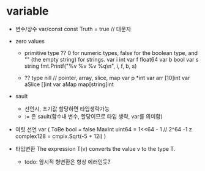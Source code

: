 # variable


- 변수/상수  var/const
  const Truth = true  // 대문자
  
- zero values
  - primitive type ??
    0 for numeric types,
    false for the boolean type, and
    "" (the empty string) for strings.
      var i int
      var f float64
      var b bool
      var s string
      fmt.Printf("%v %v %v %q\n", i, f, b, s)

  - ?? type
    nill
      // pointer, array, slice, map
      var p *int
      var arr [10]int
      var aSlice []int
      var aMap map[string]int

- sault
  - 선언시, 초기값 할당하면 타입생략가능
  - := 은 sault(함수내 변수, 할당이므로 타입 생략, var를 의미함)

- 여럿 선언
  var (
    ToBe   bool       = false
    MaxInt uint64     = 1<<64 - 1   // 2^64 -1
    z      complex128 = cmplx.Sqrt(-5 + 12i)
  )

- 타입변환
  The expression T(v) converts the value v to the type T.

  - todo: 암시적 형변환은 항상 에러인듯?
